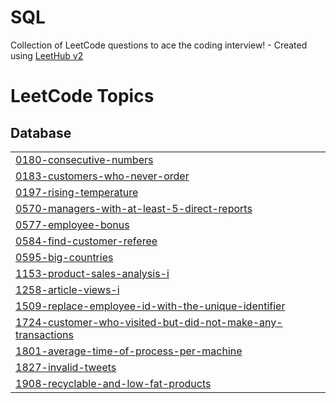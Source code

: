 # SQL
Collection of LeetCode questions to ace the coding interview! - Created using [LeetHub v2](https://github.com/arunbhardwaj/LeetHub-2.0)

<!---LeetCode Topics Start-->
# LeetCode Topics
## Database
|  |
| ------- |
| [0180-consecutive-numbers](https://github.com/MeghaanaTummapudi/SQL/tree/master/0180-consecutive-numbers) |
| [0183-customers-who-never-order](https://github.com/MeghaanaTummapudi/SQL/tree/master/0183-customers-who-never-order) |
| [0197-rising-temperature](https://github.com/MeghaanaTummapudi/SQL/tree/master/0197-rising-temperature) |
| [0570-managers-with-at-least-5-direct-reports](https://github.com/MeghaanaTummapudi/SQL/tree/master/0570-managers-with-at-least-5-direct-reports) |
| [0577-employee-bonus](https://github.com/MeghaanaTummapudi/SQL/tree/master/0577-employee-bonus) |
| [0584-find-customer-referee](https://github.com/MeghaanaTummapudi/SQL/tree/master/0584-find-customer-referee) |
| [0595-big-countries](https://github.com/MeghaanaTummapudi/SQL/tree/master/0595-big-countries) |
| [1153-product-sales-analysis-i](https://github.com/MeghaanaTummapudi/SQL/tree/master/1153-product-sales-analysis-i) |
| [1258-article-views-i](https://github.com/MeghaanaTummapudi/SQL/tree/master/1258-article-views-i) |
| [1509-replace-employee-id-with-the-unique-identifier](https://github.com/MeghaanaTummapudi/SQL/tree/master/1509-replace-employee-id-with-the-unique-identifier) |
| [1724-customer-who-visited-but-did-not-make-any-transactions](https://github.com/MeghaanaTummapudi/SQL/tree/master/1724-customer-who-visited-but-did-not-make-any-transactions) |
| [1801-average-time-of-process-per-machine](https://github.com/MeghaanaTummapudi/SQL/tree/master/1801-average-time-of-process-per-machine) |
| [1827-invalid-tweets](https://github.com/MeghaanaTummapudi/SQL/tree/master/1827-invalid-tweets) |
| [1908-recyclable-and-low-fat-products](https://github.com/MeghaanaTummapudi/SQL/tree/master/1908-recyclable-and-low-fat-products) |
<!---LeetCode Topics End-->